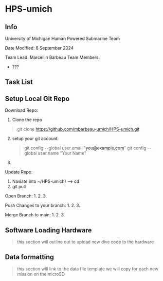 # HPS-umich
## Info
University of Michigan Human Powered Submarine Team 

Date Modified: 6 September 2024

Team Lead: Marcellin Barbeau
Team Members:
 - ???

## Task List


## Setup Local Git Repo
Download Repo:
1. Clone the repo
> git clone https://github.com/mbarbeau-umich/HPS-umich.git
2. setup your git account:
    > git config --global user.email "you@example.com"
    > git config --global user.name "Your Name"
3.

Update Repo:
1. Naviate into ~/HPS-umich/ --> cd 
2. git pull

Open Branch:
1. 
2. 
3. 

Push Changes to your branch:
1. 
2. 
3. 

Merge Branch to main:
1. 
2. 
3. 

## Software Loading Hardware

> this section will outline out to upload new dive code to the hardware


## Data formatting

> this section will link to the data file template we will copy for each new mission on the microSD


